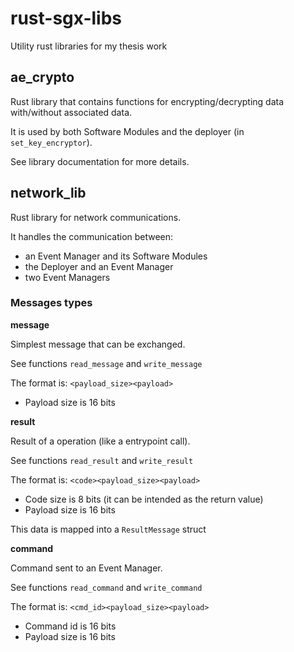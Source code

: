 # rust-sgx-libs

Utility rust libraries for my thesis work

## ae_crypto

Rust library that contains functions for encrypting/decrypting data with/without associated data.

It is used by both Software Modules and the deployer (in `set_key_encryptor`).

See library documentation for more details.

## network_lib

Rust library for network communications.

It handles the communication between:

- an Event Manager and its Software Modules
- the Deployer and an Event Manager
- two Event Managers

### Messages types

**message**

Simplest message that can be exchanged.

See functions `read_message` and `write_message`

The format is: `<payload_size><payload>`

  - Payload size is 16 bits

**result**

Result of a operation (like a entrypoint call).

See functions `read_result` and `write_result`

The format is: `<code><payload_size><payload>`

  - Code size is 8 bits (it can be intended as the return value)
  - Payload size is 16 bits

This data is mapped into a `ResultMessage` struct

**command**

Command sent to an Event Manager.

See functions `read_command` and `write_command`

The format is: `<cmd_id><payload_size><payload>`

  - Command id is 16 bits
  - Payload size is 16 bits
